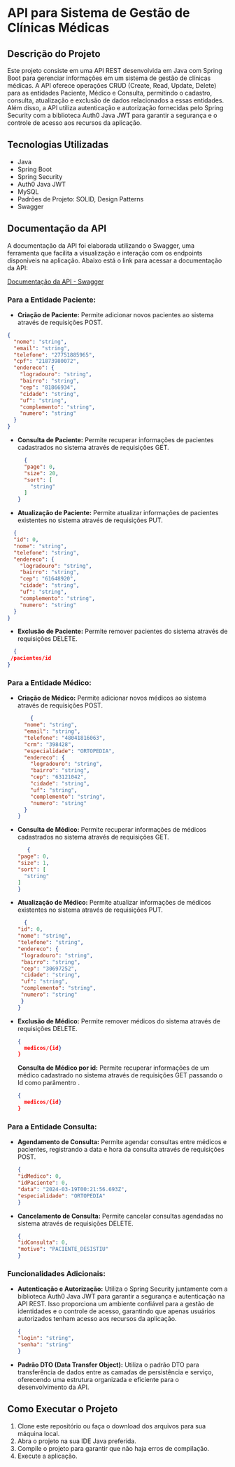 # API para Sistema de Gestão de Clínicas Médicas

## Descrição do Projeto

Este projeto consiste em uma API REST desenvolvida em Java com Spring Boot para gerenciar informações em um sistema de gestão de clínicas médicas. A API oferece operações CRUD (Create, Read, Update, Delete) para as entidades Paciente, Médico e Consulta, permitindo o cadastro, consulta, atualização e exclusão de dados relacionados a essas entidades. Além disso, a API utiliza autenticação e autorização fornecidas pelo Spring Security com a biblioteca Auth0 Java JWT para garantir a segurança e o controle de acesso aos recursos da aplicação.


## Tecnologias Utilizadas

- Java
- Spring Boot
- Spring Security
- Auth0 Java JWT
- MySQL
- Padrões de Projeto: SOLID, Design Patterns
- Swagger 


## Documentação da API

A documentação da API foi elaborada utilizando o Swagger, uma ferramenta que facilita a visualização e interação com os endpoints disponíveis na aplicação. Abaixo está o link para acessar a documentação da API:

[Documentação da API - Swagger](http://localhost:8080/swagger-ui.html)

### Para a Entidade Paciente:

- **Criação de Paciente:** Permite adicionar novos pacientes ao sistema através de requisições POST.
```json
{
  "nome": "string",
  "email": "string",
  "telefone": "27751885965",
  "cpf": "21873980072",
  "endereco": {
    "logradouro": "string",
    "bairro": "string",
    "cep": "81866934",
    "cidade": "string",
    "uf": "string",
    "complemento": "string",
    "numero": "string"
  }
}
```
- **Consulta de Paciente:** Permite recuperar informações de pacientes cadastrados no sistema através de requisições GET.
  
  ```json
    {
    "page": 0,
    "size": 20,
    "sort": [
      "string"
    ]
  }

- **Atualização de Paciente:** Permite atualizar informações de pacientes existentes no sistema através de requisições PUT.

```json
  {
  "id": 0,
  "nome": "string",
  "telefone": "string",
  "endereco": {
    "logradouro": "string",
    "bairro": "string",
    "cep": "61648920",
    "cidade": "string",
    "uf": "string",
    "complemento": "string",
    "numero": "string"
  }
}
```

- **Exclusão de Paciente:** Permite remover pacientes do sistema através de requisições DELETE.

```json
  {
 /pacientes/id
}
```


### Para a Entidade Médico:

- **Criação de Médico:** Permite adicionar novos médicos ao sistema através de requisições POST.

  ```json
      {
    "nome": "string",
    "email": "string",
    "telefone": "48041816063",
    "crm": "398428",
    "especialidade": "ORTOPEDIA",
    "endereco": {
      "logradouro": "string",
      "bairro": "string",
      "cep": "63121042",
      "cidade": "string",
      "uf": "string",
      "complemento": "string",
      "numero": "string"
    }
  }
  ```
- **Consulta de Médico:** Permite recuperar informações de médicos cadastrados no sistema através de requisições GET.

  ```json
     {
  "page": 0,
  "size": 1,
  "sort": [
    "string"
  ]
  }
  ```
  
- **Atualização de Médico:** Permite atualizar informações de médicos existentes no sistema através de requisições PUT.
   ```json
     {
  "id": 0,
  "nome": "string",
  "telefone": "string",
  "endereco": {
    "logradouro": "string",
    "bairro": "string",
    "cep": "30697252",
    "cidade": "string",
    "uf": "string",
    "complemento": "string",
    "numero": "string"
    }
  }
  ```
  
- **Exclusão de Médico:** Permite remover médicos do sistema através de requisições DELETE.
  ```json
  {
    medicos/{id}
  }
  ```

  **Consulta de Médico por id:** Permite recuperar informações de um médico cadastrado no sistema através de requisições GET passando o Id como parâmentro .

  ```json
  {
    medicos/{id}
  }
  ```



### Para a Entidade Consulta:

- **Agendamento de Consulta:** Permite agendar consultas entre médicos e pacientes, registrando a data e hora da consulta através de requisições POST.

  ```json
  {
  "idMedico": 0,
  "idPaciente": 0,
  "data": "2024-03-19T00:21:56.693Z",
  "especialidade": "ORTOPEDIA"
  }
  ```
  
- **Cancelamento de Consulta:** Permite cancelar consultas agendadas no sistema através de requisições DELETE.

  ```json
  {
  "idConsulta": 0,
  "motivo": "PACIENTE_DESISTIU"
  }
  ```



### Funcionalidades Adicionais:

- **Autenticação e Autorização:** Utiliza o Spring Security juntamente com a biblioteca Auth0 Java JWT para garantir a segurança e autenticação na API REST. Isso proporciona um ambiente confiável para a gestão de identidades e o controle de acesso, garantindo que apenas usuários autorizados tenham acesso aos recursos da aplicação.

  ```json
  {
  "login": "string",
  "senha": "string"
  }
  ```
- **Padrão DTO (Data Transfer Object):** Utiliza o padrão DTO para transferência de dados entre as camadas de persistência e serviço, oferecendo uma estrutura organizada e eficiente para o desenvolvimento da API.



## Como Executar o Projeto

1. Clone este repositório ou faça o download dos arquivos para sua máquina local.
2. Abra o projeto na sua IDE Java preferida.
3. Compile o projeto para garantir que não haja erros de compilação.
4. Execute a aplicação.

